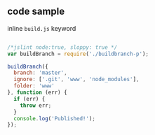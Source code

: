 ## code sample

inline `build.js` keyword
```js

/*jslint node:true, sloppy: true */
var buildBranch = require('./buildbranch-p');

buildBranch({
  branch: 'master',
  ignore: ['.git', 'www', 'node_modules'],
  folder: 'www'
}, function (err) {
  if (err) {
    throw err;
  }
  console.log('Published!');
});


```